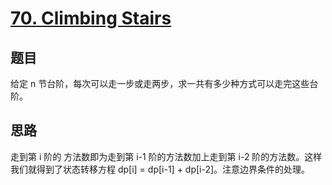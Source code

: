 # [70. Climbing Stairs](https://leetcode.com/problems/climbing-stairs/)

## 题目

给定 n 节台阶，每次可以走一步或走两步，求一共有多少种方式可以走完这些台阶。

## 思路

走到第 i 阶的 方法数即为走到第 i-1 阶的方法数加上走到第 i-2 阶的方法数。这样我们就得到了状态转移方程 dp[i] = dp[i-1] + dp[i-2]。注意边界条件的处理。